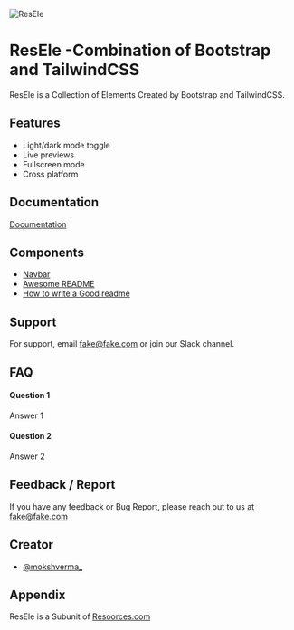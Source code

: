 
![ResEle](https://user-images.githubusercontent.com/72500226/139571032-d1469bab-f475-4a03-88d2-c80464e06101.png)


# ResEle -Combination of Bootstrap and TailwindCSS

ResEle is a Collection of Elements Created by Bootstrap and TailwindCSS. 

## Features

- Light/dark mode toggle
- Live previews
- Fullscreen mode
- Cross platform


## Documentation

[Documentation](https://linktodocumentation)


## Components

 - [Navbar](https://awesomeopensource.com/project/elangosundar/awesome-README-templates)
 - [Awesome README](https://github.com/matiassingers/awesome-readme)
 - [How to write a Good readme](https://bulldogjob.com/news/449-how-to-write-a-good-readme-for-your-github-project)


## Support

For support, email fake@fake.com or join our Slack channel.


## FAQ

#### Question 1

Answer 1

#### Question 2

Answer 2


## Feedback / Report

If you have any feedback or Bug Report, please reach out to us at fake@fake.com


## Creator

- [@mokshverma_](https://www.twitter.com/mokshverma_)


## Appendix

ResEle is a Subunit of [Resoorces.com](https://www.resoorces.com/)
